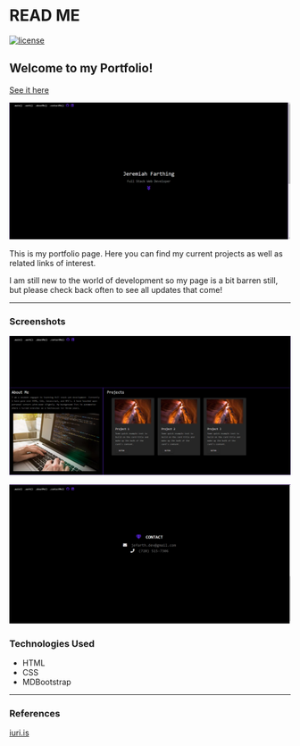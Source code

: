 # READ ME

[![license](https://img.shields.io/github/license/DAVFoundation/captain-n3m0.svg?style=flat-square)](https://github.com/DAVFoundation/captain-n3m0/blob/master/LICENSE)

## Welcome to my Portfolio!
[See it here](https://jefarth.github.io/Portfolio/)

![Preview](./assests/images/portfolio-main.png) 

This is my portfolio page. Here you can find my current projects as well as related links of interest.

I am still new to the world of development so my page is a bit barren still, but please check back often to see all updates that come!

***
### Screenshots
![Preview](./assests/images/portfolio-lower.png) 

![Preview](./assests/images/portfolio-bottom.png)

### Technologies Used

 * HTML
 * CSS
 * MDBootstrap

 ***

### References
[iuri.is](https://iuri.is/)